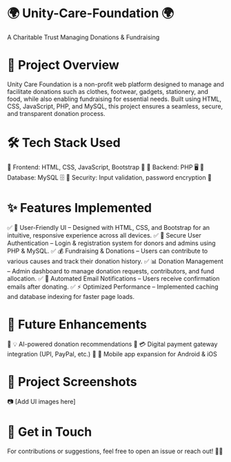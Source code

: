 # 🌍 Unity-Care-Foundation 🌍


A Charitable Trust Managing Donations & Fundraising

# 🎯 Project Overview 
Unity Care Foundation is a non-profit web platform designed to manage and facilitate donations such as clothes, footwear, gadgets, stationery, and food, while also enabling fundraising for essential needs. Built using HTML, CSS, JavaScript, PHP, and MySQL, this project ensures a seamless, secure, and transparent donation process.

# 🛠 Tech Stack Used #

🔹 Frontend: HTML, CSS, JavaScript, Bootstrap 🎨
🔹 Backend: PHP 🖥️
🔹 Database: MySQL 🗄️
🔹 Security: Input validation, password encryption 🔐

# ✨ Features Implemented
✅ 📜 User-Friendly UI – Designed with HTML, CSS, and Bootstrap for an intuitive, responsive experience across all devices.
✅ 📩 Secure User Authentication – Login & registration system for donors and admins using PHP & MySQL.
✅ 💰 Fundraising & Donations – Users can contribute to various causes and track their donation history.
✅ 📊 Donation Management – Admin dashboard to manage donation requests, contributors, and fund allocation.
✅ 📧 Automated Email Notifications – Users receive confirmation emails after donating.
✅ ⚡ Optimized Performance – Implemented caching and database indexing for faster page loads.

# 🚀 Future Enhancements
🔹 💡 AI-powered donation recommendations
🔹 💳 Digital payment gateway integration (UPI, PayPal, etc.)
🔹 📱 Mobile app expansion for Android & iOS

# 📸 Project Screenshots
📷 [Add UI images here]

# 📩 Get in Touch
For contributions or suggestions, feel free to open an issue or reach out! 💙✨








